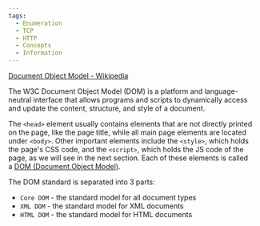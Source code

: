 ```yaml
---
tags:
  - Enumeration
  - TCP
  - HTTP
  - Concepts
  - Information
---
```


[Document Object Model - Wikipedia](https://en.wikipedia.org/wiki/Document_Object_Model)

The W3C Document Object Model (DOM) is a platform and language-neutral interface that allows programs and scripts to dynamically access and update the content, structure, and style of a document.

The `<head>` element usually contains elements that are not directly printed on the page, like the page title, while all main page elements are located under `<body>`. Other important elements include the `<style>`, which holds the page's CSS code, and the `<script>`, which holds the JS code of the page, as we will see in the next section. Each of these elements is called a [DOM (Document Object Model)](https://en.wikipedia.org/wiki/Document_Object_Model). 

The DOM standard is separated into 3 parts:

- `Core DOM` - the standard model for all document types
- `XML DOM` - the standard model for XML documents
- `HTML DOM` - the standard model for HTML documents